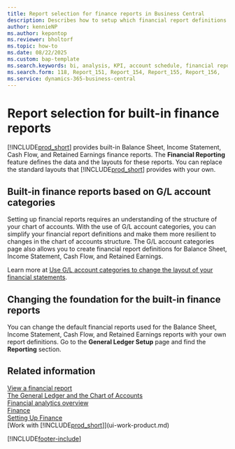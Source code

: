 ```yaml
---
title: Report selection for finance reports in Business Central
description: Describes how to setup which financial report definitions should be used for the core finance reports such as Balance Sheet, Income Statement, and Retained Earnings.
author: kennieNP
ms.author: kepontop
ms.reviewer: bholtorf
ms.topic: how-to
ms.date: 08/22/2025
ms.custom: bap-template
ms.search.keywords: bi, analysis, KPI, account schedule, financial report, Balance Sheet, Income Statement, and Retained Earnings
ms.search.form: 118, Report_151, Report_154, Report_155, Report_156, 
ms.service: dynamics-365-business-central
---
```

# Report selection for built-in finance reports

[!INCLUDE[prod_short](includes/prod_short.md)] provides built-in Balance Sheet, Income Statement, Cash Flow, and Retained Earnings finance reports. The **Financial Reporting** feature defines the data and the layouts for these reports. You can replace the standard layouts that [!INCLUDE[prod_short](includes/prod_short.md)] provides with your own.

## Built-in finance reports based on G/L account categories

Setting up financial reports requires an understanding of the structure of your chart of accounts. With the use of G/L account categories, you can simplify your financial report definitions and make them more resilient to changes in the chart of accounts structure. The G/L account categories page also allows you to create financial report definitions for Balance Sheet, Income Statement, Cash Flow, and Retained Earnings.

Learn more at [Use G/L account categories to change the layout of your financial statements](bi-row-definitions.md#use-gl-account-categories-to-change-the-layout-of-your-financial-statements).

## Changing the foundation for the built-in finance reports

You can change the default financial reports used for the Balance Sheet, Income Statement, Cash Flow, and Retained Earnings reports with your own report definitions. Go to the **General Ledger Setup** page and find the **Reporting** section.

## Related information

[View a financial report](finance-financial-reporting-view-a-report.md)  
[The General Ledger and the Chart of Accounts](finance-general-ledger.md)  
[Financial analytics overview](bi.md)  
[Finance](finance.md)  
[Setting Up Finance](finance-setup-finance.md)  
[Work with [!INCLUDE[prod_short](includes/prod_short.md)]](ui-work-product.md)  

[!INCLUDE[footer-include](includes/footer-banner.md)]
